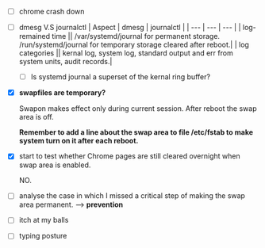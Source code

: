 - [ ] chrome crash down
- [ ] dmesg V.S journalctl
  | Aspect | dmesg | journalctl |
  | --- | --- | --- |
  | log-remained time || /var/systemd/journal for permanent storage. /run/systemd/journal for temporary storage cleared after reboot.|
  | log categories || kernal log, system log, standard output and err from system units, audit records.|
  
  - [ ] Is systemd journal a superset of the  kernal ring buffer?
- [x] **swapfiles are temporary?** 

  Swapon makes effect only during current session. After reboot the swap area is off.

  **Remember to add a line about the swap area to file /etc/fstab to make system turn on it after each reboot.** 

- [x] start to test whether Chrome pages are still cleared overnight when swap area is enabled.  

  NO.   
- [ ] analyse the case in which I missed a critical step of making the swap area permanent. --> **prevention**
- [ ] itch at my balls
- [ ] typing posture
<!--stackedit_data:
eyJoaXN0b3J5IjpbMTc0NjU1MTkwMywtMTMxNTc0OTcyNl19
-->
